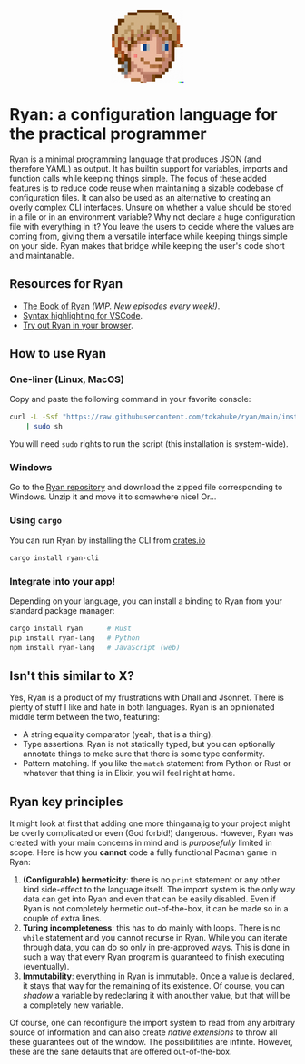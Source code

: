 <p align="center">
<img
    alt="Say hello to Ryan!"
    src="./mascot.jpg"
    width=128
    height=128
    align="center"
    style="margin-right: 18px"
/>
</p>

# Ryan: a configuration language for the practical programmer

<p > 
Ryan is a minimal programming language that produces JSON (and therefore YAML) as
output. It has builtin support for variables, imports and function calls while keeping
things simple. The focus of these added features is to reduce code reuse when
maintaining a sizable codebase of configuration files. It can also be used as an
alternative to creating an overly complex CLI interfaces. Unsure on whether a value
should be stored in a file or in an environment variable? Why not declare a huge
configuration file with everything in it? You leave the users to decide where the
values are coming from, giving them a versatile interface while keeping things simple
on your side. Ryan makes that bridge while keeping the user's code short and
maintanable.
</p>


## Resources for Ryan

* [The Book of Ryan](https://tokahuke.github.io/book-of-ryan/) _(WIP. New episodes every week!)_.
* [Syntax highlighting for VSCode](https://marketplace.visualstudio.com/items?itemName=PedroBArruda.ryan-syntax-highlighting).
* [Try out Ryan in your browser](https://tokahuke.github.io/ryan-online/).

## How to use Ryan

### One-liner (Linux, MacOS)

Copy and paste the following command in your favorite console:
```bash
curl -L -Ssf "https://raw.githubusercontent.com/tokahuke/ryan/main/install/$(uname).sh" \
    | sudo sh
```
You will need `sudo` rights to run the script (this installation is system-wide).

### Windows

Go to the [Ryan repository](https://github.com/tokahuke/ryan/releases/latest) and download the zipped file corresponding to Windows. Unzip it and move it to somewhere nice! Or...

### Using `cargo`

You can run Ryan by installing the CLI from [crates.io](http://crates.io/crates/ryan-cli)
```bash
cargo install ryan-cli
```

### Integrate into your app!

Depending on your language, you can install a binding to Ryan from your standard package manager:
```bash
cargo install ryan      # Rust
pip install ryan-lang   # Python
npm install ryan-lang   # JavaScript (web)
```

## Isn't this similar to X?

Yes, Ryan is a product of my frustrations with Dhall and Jsonnet. There is plenty of stuff
I like and hate in both languages. Ryan is an opinionated middle term between the two,
featuring:

* A string equality comparator (yeah, that is a thing).
* Type assertions. Ryan is not statically typed, but you can optionally annotate things
to make sure that there is some type conformity.
* Pattern matching. If you like the `match` statement from Python or Rust or whatever that
thing is in Elixir, you will feel right at home.

## Ryan key principles

It might look at first that adding one more thingamajig to your project might be
overly complicated or even (God forbid!) dangerous. However, Ryan was created with
your main concerns in mind and is _purposefully_ limited in scope. Here is how you
**cannot** code a fully functional Pacman game in Ryan:

1. **(Configurable) hermeticity**: there is no `print` statement or any other kind
side-effect to the language itself. The import system is the only way data can get
into Ryan and even that can be easily disabled. Even if Ryan is not completely
hermetic out-of-the-box, it can be made so in a couple of extra lines.
2. **Turing incompleteness**: this has to do mainly with loops. There is no `while`
statement and you cannot recurse in Ryan. While you can iterate through data, you
can do so only in pre-approved ways. This is done in such a way that every Ryan
program is guaranteed to finish executing (eventually).
3. **Immutability**: everything in Ryan is immutable. Once a value is declared, it
stays that way for the remaining of its existence. Of course, you can _shadow_ a
variable by redeclaring it with anouther value, but that will be a completely new
variable.

Of course, one can reconfigure the import system to read from any arbitrary source of
information and can also create _native extensions_ to throw all these guarantees out
of the window. The possibilitities are infinte. However, these are the sane defaults
that are offered out-of-the-box.
